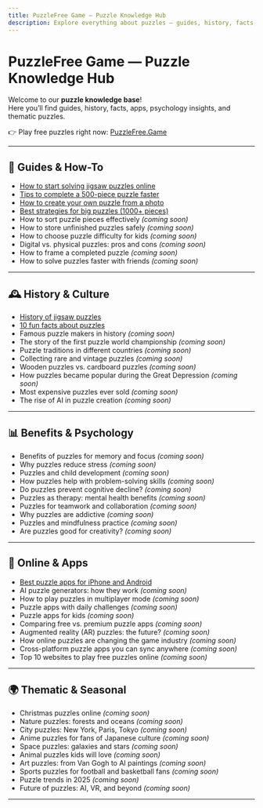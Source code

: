 ```yaml
---
title: PuzzleFree Game — Puzzle Knowledge Hub
description: Explore everything about puzzles — guides, history, facts, apps, benefits, and more. Play free online puzzles at PuzzleFree.Game!
---
```


# PuzzleFree Game — Puzzle Knowledge Hub

Welcome to our **puzzle knowledge base**!  
Here you’ll find guides, history, facts, apps, psychology insights, and thematic puzzles.  

👉 Play free puzzles right now: [PuzzleFree.Game](https://puzzlefree.game)

---

## 🎯 Guides & How-To
- [How to start solving jigsaw puzzles online](solving-online.md)
- [Tips to complete a 500-piece puzzle faster](/guides/500-pieces.md)
- [How to create your own puzzle from a photo](guides/photo-puzzle.md)
- [Best strategies for big puzzles (1000+ pieces)](guides/big-puzzles.md)
- How to sort puzzle pieces effectively *(coming soon)*
- How to store unfinished puzzles safely *(coming soon)*
- How to choose puzzle difficulty for kids *(coming soon)*
- Digital vs. physical puzzles: pros and cons *(coming soon)*
- How to frame a completed puzzle *(coming soon)*
- How to solve puzzles faster with friends *(coming soon)*

---

## 🕰 History & Culture
- [History of jigsaw puzzles](history.md)
- [10 fun facts about puzzles](facts.md)
- Famous puzzle makers in history *(coming soon)*
- The story of the first puzzle world championship *(coming soon)*
- Puzzle traditions in different countries *(coming soon)*
- Collecting rare and vintage puzzles *(coming soon)*
- Wooden puzzles vs. cardboard puzzles *(coming soon)*
- How puzzles became popular during the Great Depression *(coming soon)*
- Most expensive puzzles ever sold *(coming soon)*
- The rise of AI in puzzle creation *(coming soon)*

---

## 📊 Benefits & Psychology
- Benefits of puzzles for memory and focus *(coming soon)*
- Why puzzles reduce stress *(coming soon)*
- Puzzles and child development *(coming soon)*
- How puzzles help with problem-solving skills *(coming soon)*
- Do puzzles prevent cognitive decline? *(coming soon)*
- Puzzles as therapy: mental health benefits *(coming soon)*
- Puzzles for teamwork and collaboration *(coming soon)*
- Why puzzles are addictive *(coming soon)*
- Puzzles and mindfulness practice *(coming soon)*
- Are puzzles good for creativity? *(coming soon)*

---

## 📱 Online & Apps
- [Best puzzle apps for iPhone and Android](apps.md)
- AI puzzle generators: how they work *(coming soon)*
- How to play puzzles in multiplayer mode *(coming soon)*
- Puzzle apps with daily challenges *(coming soon)*
- Puzzle apps for kids *(coming soon)*
- Comparing free vs. premium puzzle apps *(coming soon)*
- Augmented reality (AR) puzzles: the future? *(coming soon)*
- How online puzzles are changing the game industry *(coming soon)*
- Cross-platform puzzle apps you can sync anywhere *(coming soon)*
- Top 10 websites to play free puzzles online *(coming soon)*

---

## 🌍 Thematic & Seasonal
- Christmas puzzles online *(coming soon)*
- Nature puzzles: forests and oceans *(coming soon)*
- City puzzles: New York, Paris, Tokyo *(coming soon)*
- Anime puzzles for fans of Japanese culture *(coming soon)*
- Space puzzles: galaxies and stars *(coming soon)*
- Animal puzzles kids will love *(coming soon)*
- Art puzzles: from Van Gogh to AI paintings *(coming soon)*
- Sports puzzles for football and basketball fans *(coming soon)*
- Puzzle trends in 2025 *(coming soon)*
- Future of puzzles: AI, VR, and beyond *(coming soon)*

---
